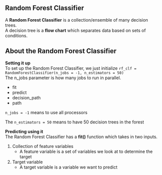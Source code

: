 ## Random Forest Classifier

A **Random Forest Classifier** is a collection/ensemble of many decision trees.
<br/>
A decision tree is a **flow chart** which separates data based on sets of conditions.

## About the Random Forest Classifier

**Setting it up**
<br/>
To set up the Random Forest Classifier, we just initialize `rf_clf = RandomForestClassifier(n_jobs = -1, n_estimators = 50)`
<br/>
The n_jobs parameter is how many jobs to run in parallel.

- fit
- predict
- decision_path
- path

`n_jobs = -1` means to use all processors

The `n_estimators = 50` means to have 50 decision trees in the forest

**Predicting using it**
<br/>
The Random Forest Classifier has a **fit()** function which takes in two inputs.

1. Collection of feature variables
   - A feature variable is a set of variables we look at to determine the target
2. Target variable
   - A target variable is a variable we want to predict
